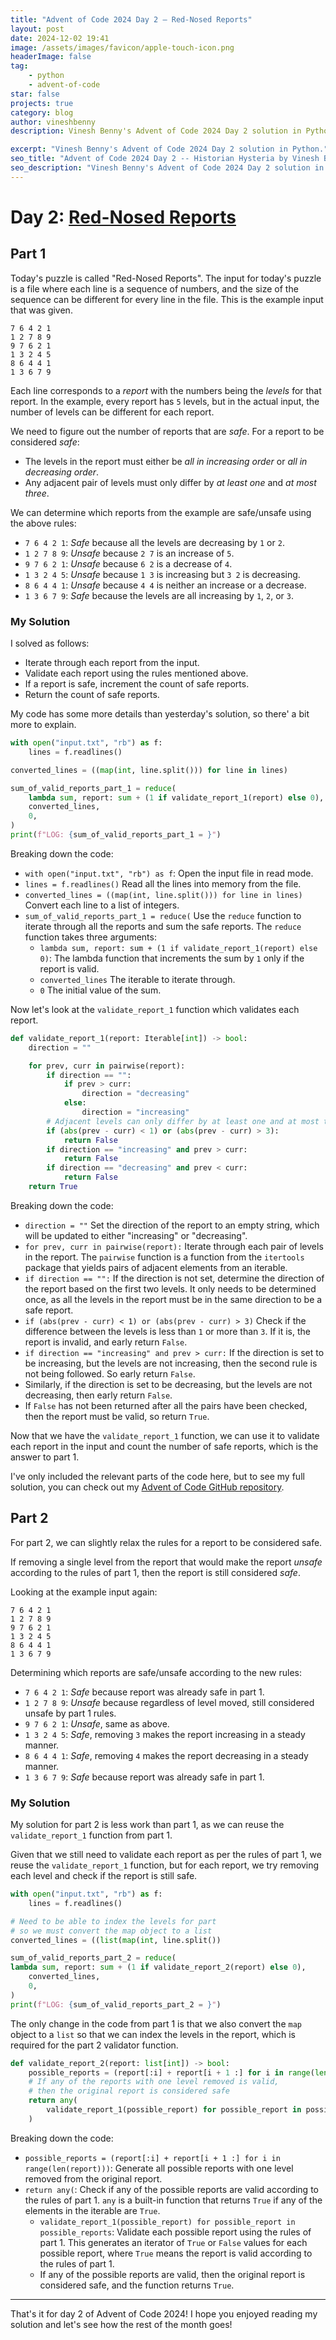 ```yaml
---
title: "Advent of Code 2024 Day 2 – Red-Nosed Reports"
layout: post
date: 2024-12-02 19:41
image: /assets/images/favicon/apple-touch-icon.png
headerImage: false
tag:
    - python
    - advent-of-code
star: false
projects: true
category: blog
author: vineshbenny
description: Vinesh Benny's Advent of Code 2024 Day 2 solution in Python.

excerpt: "Vinesh Benny's Advent of Code 2024 Day 2 solution in Python."
seo_title: "Advent of Code 2024 Day 2 -- Historian Hysteria by Vinesh Benny"
seo_description: "Vinesh Benny's Advent of Code 2024 Day 2 solution in Python."
---
```


# Day 2: [Red-Nosed Reports](https://adventofcode.com/2024/day/2)

## Part 1

Today's puzzle is called "Red-Nosed Reports".
The input for today's puzzle is a file where each line is a sequence of numbers, and the size of the sequence can be different for every line in the file.
This is the example input that was given.

```plaintext
7 6 4 2 1
1 2 7 8 9
9 7 6 2 1
1 3 2 4 5
8 6 4 4 1
1 3 6 7 9
```

Each line corresponds to a _report_ with the numbers being the _levels_ for that report.
In the example, every report has `5` levels, but in the actual input, the number of levels can be different for each report.

We need to figure out the number of reports that are _safe_.
For a report to be considered _safe_:

-   The levels in the report must either be _all in increasing order_ or _all in decreasing order_.
-   Any adjacent pair of levels must only differ by _at least one_ and _at most three_.

We can determine which reports from the example are safe/unsafe using the above rules:

-   `7 6 4 2 1`: _Safe_ because all the levels are decreasing by `1` or `2`.
-   `1 2 7 8 9`: _Unsafe_ because `2 7` is an increase of `5`.
-   `9 7 6 2 1`: _Unsafe_ because `6 2` is a decrease of `4`.
-   `1 3 2 4 5`: _Unsafe_ because `1 3` is increasing but `3 2` is decreasing.
-   `8 6 4 4 1`: _Unsafe_ because `4 4` is neither an increase or a decrease.
-   `1 3 6 7 9`: _Safe_ because the levels are all increasing by `1`, `2`, or `3`.

### My Solution

I solved as follows:

-   Iterate through each report from the input.
-   Validate each report using the rules mentioned above.
-   If a report is safe, increment the count of safe reports.
-   Return the count of safe reports.

My code has some more details than yesterday's solution, so there' a bit more to explain.

```python
with open("input.txt", "rb") as f:
    lines = f.readlines()

converted_lines = ((map(int, line.split())) for line in lines)

sum_of_valid_reports_part_1 = reduce(
    lambda sum, report: sum + (1 if validate_report_1(report) else 0),
    converted_lines,
    0,
)
print(f"LOG: {sum_of_valid_reports_part_1 = }")
```

Breaking down the code:

-   `with open("input.txt", "rb") as f`: Open the input file in read mode.
-   `lines = f.readlines()` Read all the lines into memory from the file.
-   `converted_lines = ((map(int, line.split())) for line in lines)` Convert each line to a list of integers.
-   `sum_of_valid_reports_part_1 = reduce(` Use the `reduce` function to iterate through all the reports and sum the safe reports. The `reduce` function takes three arguments:
    -   `lambda sum, report: sum + (1 if validate_report_1(report) else 0)`: The lambda function that increments the sum by `1` only if the report is valid.
    -   `converted_lines` The iterable to iterate through.
    -   `0` The initial value of the sum.

Now let's look at the `validate_report_1` function which validates each report.

```python
def validate_report_1(report: Iterable[int]) -> bool:
    direction = ""

    for prev, curr in pairwise(report):
        if direction == "":
            if prev > curr:
                direction = "decreasing"
            else:
                direction = "increasing"
        # Adjacent levels can only differ by at least one and at most three
        if (abs(prev - curr) < 1) or (abs(prev - curr) > 3):
            return False
        if direction == "increasing" and prev > curr:
            return False
        if direction == "decreasing" and prev < curr:
            return False
    return True
```

Breaking down the code:

-   `direction = ""` Set the direction of the report to an empty string, which will be updated to either "increasing" or "decreasing".
-   `for prev, curr in pairwise(report):` Iterate through each pair of levels in the report.
    The `pairwise` function is a function from the `itertools` package that yields pairs of adjacent elements from an iterable.
-   `if direction == "":` If the direction is not set, determine the direction of the report based on the first two levels.
    It only needs to be determined once, as all the levels in the report must be in the same direction to be a safe report.
-   `if (abs(prev - curr) < 1) or (abs(prev - curr) > 3)` Check if the difference between the levels is less than `1` or more than `3`.
    If it is, the report is invalid, and early return `False`.
-   `if direction == "increasing" and prev > curr:` If the direction is set to be increasing, but the levels are not increasing, then the second rule is not being followed.
    So early return `False`.
-   Similarly, if the direction is set to be decreasing, but the levels are not decreasing, then early return `False`.
-   If `False` has not been returned after all the pairs have been checked, then the report must be valid, so return `True`.

Now that we have the `validate_report_1` function, we can use it to validate each report in the input and count the number of safe reports, which is the answer to part 1.

I've only included the relevant parts of the code here, but to see my full
solution, you can check out my [Advent of Code GitHub
repository](https://github.com/VBenny42/AoC/blob/main/2024/day02/solution.py).

## Part 2

For part 2, we can slightly relax the rules for a report to be considered safe.

If removing a single level from the report that would make the report _unsafe_ according to the rules of part 1, then the report is still considered _safe_.

Looking at the example input again:

```plaintext
7 6 4 2 1
1 2 7 8 9
9 7 6 2 1
1 3 2 4 5
8 6 4 4 1
1 3 6 7 9
```

Determining which reports are safe/unsafe according to the new rules:

-   `7 6 4 2 1`: _Safe_ because report was already safe in part 1.
-   `1 2 7 8 9`: _Unsafe_ because regardless of level moved, still considered unsafe by part 1 rules.
-   `9 7 6 2 1`: _Unsafe_, same as above.
-   `1 3 2 4 5`: _Safe_, removing `3` makes the report increasing in a steady manner.
-   `8 6 4 4 1`: _Safe_, removing `4` makes the report decreasing in a steady manner.
-   `1 3 6 7 9`: _Safe_ because report was already safe in part 1.

### My Solution

My solution for part 2 is less work than part 1, as we can reuse the `validate_report_1` function from part 1.

Given that we still need to validate each report as per the rules of part 1, we reuse the `validate_report_1` function, but for each report, we try removing each level and check if the report is still safe.

```python
with open("input.txt", "rb") as f:
    lines = f.readlines()

# Need to be able to index the levels for part
# so we must convert the map object to a list
converted_lines = ((list(map(int, line.split())

sum_of_valid_reports_part_2 = reduce(
lambda sum, report: sum + (1 if validate_report_2(report) else 0),
	converted_lines,
	0,
)
print(f"LOG: {sum_of_valid_reports_part_2 = }")
```

The only change in the code from part 1 is that we also convert the `map`
object to a `list` so that we can index the levels in the report, which is
required for the part 2 validator function.

```python
def validate_report_2(report: list[int]) -> bool:
    possible_reports = (report[:i] + report[i + 1 :] for i in range(len(report)))
    # If any of the reports with one level removed is valid,
    # then the original report is considered safe
    return any(
        validate_report_1(possible_report) for possible_report in possible_reports
    )
```

Breaking down the code:

-   `possible_reports = (report[:i] + report[i + 1 :] for i in range(len(report)))`: Generate all possible reports with one level removed from the original report.
-   `return any(`: Check if any of the possible reports are valid according to the rules of part 1. `any` is a built-in function that returns `True` if any of the elements in the iterable are `True`.
    -   `validate_report_1(possible_report) for possible_report in possible_reports`: Validate each possible report using the rules of part 1. This generates an iterator of `True` or `False` values for each possible report, where `True` means the report is valid according to the rules of part 1.
    -   If any of the possible reports are valid, then the original report is considered safe, and the function returns `True`.

---

That's it for day 2 of Advent of Code 2024! I hope you enjoyed reading my solution and let's see how the rest of the month goes!
